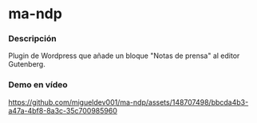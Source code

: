 # ma-ndp

### Descripción

Plugin de Wordpress que añade un bloque "Notas de prensa" al editor Gutenberg.

### Demo en vídeo

https://github.com/migueldev001/ma-ndp/assets/148707498/bbcda4b3-a47a-4bf8-8a3c-35c700985960
